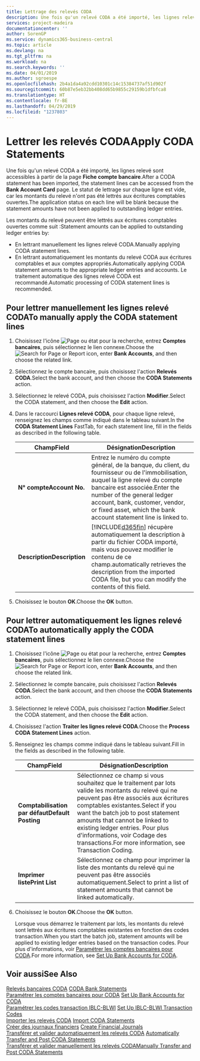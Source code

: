 ```yaml
---
title: Lettrage des relevés CODA
description: Une fois qu'un relevé CODA a été importé, les lignes relevé sont accessibles à partir de la page Fiche compte bancaire. Le statut de lettrage sur chaque ligne est vide, car les montants du relevé n'ont pas été lettrés aux écritures comptables ouvertes.
services: project-madeira
documentationcenter: ''
author: SorenGP
ms.service: dynamics365-business-central
ms.topic: article
ms.devlang: na
ms.tgt_pltfrm: na
ms.workload: na
ms.search.keywords: ''
ms.date: 04/01/2019
ms.author: sgroespe
ms.openlocfilehash: 2b4a1da4a92cdd10301c14c15384737af51d902f
ms.sourcegitcommit: 60b87e5eb32bb408dd65b9855c29159b1dfbfca8
ms.translationtype: HT
ms.contentlocale: fr-BE
ms.lasthandoff: 04/29/2019
ms.locfileid: "1237803"
---
```

# <a name="apply-coda-statements"></a><span data-ttu-id="59216-104">Lettrer les relevés CODA</span><span class="sxs-lookup"><span data-stu-id="59216-104">Apply CODA Statements</span></span>
<span data-ttu-id="59216-105">Une fois qu'un relevé CODA a été importé, les lignes relevé sont accessibles à partir de la page **Fiche compte bancaire**.</span><span class="sxs-lookup"><span data-stu-id="59216-105">After a CODA statement has been imported, the statement lines can be accessed from the **Bank Account Card** page.</span></span> <span data-ttu-id="59216-106">Le statut de lettrage sur chaque ligne est vide, car les montants du relevé n'ont pas été lettrés aux écritures comptables ouvertes.</span><span class="sxs-lookup"><span data-stu-id="59216-106">The application status on each line will be blank because the statement amounts have not been applied to outstanding ledger entries.</span></span>  

<span data-ttu-id="59216-107">Les montants du relevé peuvent être lettrés aux écritures comptables ouvertes comme suit :</span><span class="sxs-lookup"><span data-stu-id="59216-107">Statement amounts can be applied to outstanding ledger entries by:</span></span>  

-   <span data-ttu-id="59216-108">En lettrant manuellement les lignes relevé CODA.</span><span class="sxs-lookup"><span data-stu-id="59216-108">Manually applying CODA statement lines.</span></span>  
-   <span data-ttu-id="59216-109">En lettrant automatiquement les montants du relevé CODA aux écritures comptables et aux comptes appropriés.</span><span class="sxs-lookup"><span data-stu-id="59216-109">Automatically applying CODA statement amounts to the appropriate ledger entries and accounts.</span></span> <span data-ttu-id="59216-110">Le traitement automatique des lignes relevé CODA est recommandé.</span><span class="sxs-lookup"><span data-stu-id="59216-110">Automatic processing of CODA statement lines is recommended.</span></span>  

## <a name="to-manually-apply-the-coda-statement-lines"></a><span data-ttu-id="59216-111">Pour lettrer manuellement les lignes relevé CODA</span><span class="sxs-lookup"><span data-stu-id="59216-111">To manually apply the CODA statement lines</span></span>  

1.  <span data-ttu-id="59216-112">Choisissez l'icône ![Page ou état pour la recherche](../../media/ui-search/search_small.png "icône Page ou état pour la recherche"), entrez **Comptes bancaires**, puis sélectionnez le lien connexe.</span><span class="sxs-lookup"><span data-stu-id="59216-112">Choose the ![Search for Page or Report](../../media/ui-search/search_small.png "Search for Page or Report icon") icon, enter **Bank Accounts**, and then choose the related link.</span></span>  
2.  <span data-ttu-id="59216-113">Sélectionnez le compte bancaire, puis choisissez l'action **Relevés CODA**.</span><span class="sxs-lookup"><span data-stu-id="59216-113">Select the bank account, and then choose the **CODA Statements** action.</span></span>  
3.  <span data-ttu-id="59216-114">Sélectionnez le relevé CODA, puis choisissez l'action **Modifier**.</span><span class="sxs-lookup"><span data-stu-id="59216-114">Select the CODA statement, and then choose the **Edit** action.</span></span>  
4.  <span data-ttu-id="59216-115">Dans le raccourci **Lignes relevé CODA**, pour chaque ligne relevé, renseignez les champs comme indiqué dans le tableau suivant.</span><span class="sxs-lookup"><span data-stu-id="59216-115">In the **CODA Statement Lines** FastTab, for each statement line, fill in the fields as described in the following table.</span></span>  

    |<span data-ttu-id="59216-116">Champ</span><span class="sxs-lookup"><span data-stu-id="59216-116">Field</span></span>|<span data-ttu-id="59216-117">Désignation</span><span class="sxs-lookup"><span data-stu-id="59216-117">Description</span></span>|  
    |---------------------------------|---------------------------------------|  
    |<span data-ttu-id="59216-118">**N° compte**</span><span class="sxs-lookup"><span data-stu-id="59216-118">**Account No.**</span></span>|<span data-ttu-id="59216-119">Entrez le numéro du compte général, de la banque, du client, du fournisseur ou de l'immobilisation, auquel la ligne relevé du compte bancaire est associée.</span><span class="sxs-lookup"><span data-stu-id="59216-119">Enter the number of the general ledger account, bank, customer, vendor, or fixed asset, which the bank account statement line is linked to.</span></span>|  
    |<span data-ttu-id="59216-120">**Description**</span><span class="sxs-lookup"><span data-stu-id="59216-120">**Description**</span></span>|[!INCLUDE[d365fin](../../includes/d365fin_md.md)] <span data-ttu-id="59216-121">récupère automatiquement la description à partir du fichier CODA importé, mais vous pouvez modifier le contenu de ce champ.</span><span class="sxs-lookup"><span data-stu-id="59216-121">automatically retrieves the description from the imported CODA file, but you can modify the contents of this field.</span></span>|  

5.  <span data-ttu-id="59216-122">Choisissez le bouton **OK**.</span><span class="sxs-lookup"><span data-stu-id="59216-122">Choose the **OK** button.</span></span>  

## <a name="to-automatically-apply-the-coda-statement-lines"></a><span data-ttu-id="59216-123">Pour lettrer automatiquement les lignes relevé CODA</span><span class="sxs-lookup"><span data-stu-id="59216-123">To automatically apply the CODA statement lines</span></span>  

1.  <span data-ttu-id="59216-124">Choisissez l'icône ![Page ou état pour la recherche](../../media/ui-search/search_small.png "icône Page ou état pour la recherche"), entrez **Comptes bancaires**, puis sélectionnez le lien connexe.</span><span class="sxs-lookup"><span data-stu-id="59216-124">Choose the ![Search for Page or Report](../../media/ui-search/search_small.png "Search for Page or Report icon") icon, enter **Bank Accounts**, and then choose the related link.</span></span>  
2.  <span data-ttu-id="59216-125">Sélectionnez le compte bancaire, puis choisissez l'action **Relevés CODA**.</span><span class="sxs-lookup"><span data-stu-id="59216-125">Select the bank account, and then choose the **CODA Statements** action.</span></span>  
3.  <span data-ttu-id="59216-126">Sélectionnez le relevé CODA, puis choisissez l'action **Modifier**.</span><span class="sxs-lookup"><span data-stu-id="59216-126">Select the CODA statement, and then choose the **Edit** action.</span></span>  
4.  <span data-ttu-id="59216-127">Choisissez l'action **Traiter les lignes relevé CODA**.</span><span class="sxs-lookup"><span data-stu-id="59216-127">Choose the **Process CODA Statement Lines** action.</span></span>  
5.  <span data-ttu-id="59216-128">Renseignez les champs comme indiqué dans le tableau suivant.</span><span class="sxs-lookup"><span data-stu-id="59216-128">Fill in the fields as described in the following table.</span></span>  

    |<span data-ttu-id="59216-129">Champ</span><span class="sxs-lookup"><span data-stu-id="59216-129">Field</span></span>|<span data-ttu-id="59216-130">Désignation</span><span class="sxs-lookup"><span data-stu-id="59216-130">Description</span></span>|  
    |---------------------------------|---------------------------------------|  
    |<span data-ttu-id="59216-131">**Comptabilisation par défaut**</span><span class="sxs-lookup"><span data-stu-id="59216-131">**Default Posting**</span></span>|<span data-ttu-id="59216-132">Sélectionnez ce champ si vous souhaitez que le traitement par lots valide les montants du relevé qui ne peuvent pas être associés aux écritures comptables existantes.</span><span class="sxs-lookup"><span data-stu-id="59216-132">Select if you want the batch job to post statement amounts that cannot be linked to existing ledger entries.</span></span> <span data-ttu-id="59216-133">Pour plus d'informations, voir Codage des transactions.</span><span class="sxs-lookup"><span data-stu-id="59216-133">For more information, see Transaction Coding.</span></span>|  
    |<span data-ttu-id="59216-134">**Imprimer liste**</span><span class="sxs-lookup"><span data-stu-id="59216-134">**Print List**</span></span>|<span data-ttu-id="59216-135">Sélectionnez ce champ pour imprimer la liste des montants du relevé qui ne peuvent pas être associés automatiquement.</span><span class="sxs-lookup"><span data-stu-id="59216-135">Select to print a list of statement amounts that cannot be linked automatically.</span></span>|  

6.  <span data-ttu-id="59216-136">Choisissez le bouton **OK**.</span><span class="sxs-lookup"><span data-stu-id="59216-136">Choose the **OK** button.</span></span>  

    <span data-ttu-id="59216-137">Lorsque vous démarrez le traitement par lots, les montants du relevé sont lettrés aux écritures comptables existantes en fonction des codes transaction.</span><span class="sxs-lookup"><span data-stu-id="59216-137">When you start the batch job, statement amounts will be applied to existing ledger entries based on the transaction codes.</span></span> <span data-ttu-id="59216-138">Pour plus d'informations, voir [Paramétrer les comptes bancaires pour CODA](how-to-set-up-bank-accounts-for-coda.md).</span><span class="sxs-lookup"><span data-stu-id="59216-138">For more information, see [Set Up Bank Accounts for CODA](how-to-set-up-bank-accounts-for-coda.md).</span></span>  

## <a name="see-also"></a><span data-ttu-id="59216-139">Voir aussi</span><span class="sxs-lookup"><span data-stu-id="59216-139">See Also</span></span>  
 <span data-ttu-id="59216-140">[Relevés bancaires CODA](coda-bank-statements.md) </span><span class="sxs-lookup"><span data-stu-id="59216-140">[CODA Bank Statements](coda-bank-statements.md) </span></span>  
 <span data-ttu-id="59216-141">[Paramétrer les comptes bancaires pour CODA](how-to-set-up-bank-accounts-for-coda.md) </span><span class="sxs-lookup"><span data-stu-id="59216-141">[Set Up Bank Accounts for CODA](how-to-set-up-bank-accounts-for-coda.md) </span></span>  
 <span data-ttu-id="59216-142">[Paramétrer les codes transaction IBLC-BLWI](how-to-set-up-iblc-blwi-transaction-codes.md) </span><span class="sxs-lookup"><span data-stu-id="59216-142">[Set Up IBLC-BLWI Transaction Codes](how-to-set-up-iblc-blwi-transaction-codes.md) </span></span>  
 <span data-ttu-id="59216-143">[Importer les relevés CODA](how-to-import-coda-statements.md) </span><span class="sxs-lookup"><span data-stu-id="59216-143">[Import CODA Statements](how-to-import-coda-statements.md) </span></span>  
 <span data-ttu-id="59216-144">[Créer des journaux financiers](how-to-create-financial-journals.md) </span><span class="sxs-lookup"><span data-stu-id="59216-144">[Create Financial Journals](how-to-create-financial-journals.md) </span></span>  
 <span data-ttu-id="59216-145">[Transférer et valider automatiquement les relevés CODA](how-to-automatically-transfer-and-post-coda-statements.md) </span><span class="sxs-lookup"><span data-stu-id="59216-145">[Automatically Transfer and Post CODA Statements](how-to-automatically-transfer-and-post-coda-statements.md) </span></span>  
 [<span data-ttu-id="59216-146">Transférer et valider manuellement les relevés CODA</span><span class="sxs-lookup"><span data-stu-id="59216-146">Manually Transfer and Post CODA Statements</span></span>](how-to-manually-transfer-and-post-coda-statements.md)
